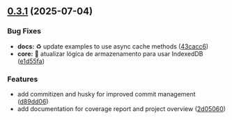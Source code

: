 ## [0.3.1](https://github.com/heliomarpm/hybrid-webcache/compare/v0.2.6...v0.3.1) (2025-07-04)


### Bug Fixes

* **docs:** ♻️ update examples to use async cache methods ([43cacc6](https://github.com/heliomarpm/hybrid-webcache/commit/43cacc67866f52705ff2920a802c73b60d7bc099))
* **core:** :bug:  atualizar lógica de armazenamento para usar IndexedDB ([e1d55fa](https://github.com/heliomarpm/hybrid-webcache/commit/e1d55fa71eff8ddf1e78d864874944e651ee0bb6))


### Features

* add commitizen and husky for improved commit management ([d89dd06](https://github.com/heliomarpm/hybrid-webcache/commit/d89dd063442536f1fd664fc8c89082f6ae58cd88))
* add documentation for coverage report and project overview ([2d05060](https://github.com/heliomarpm/hybrid-webcache/commit/2d050604ea0328f1f4f739666c53e5ef01a76f95))
